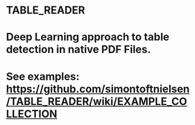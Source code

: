 # TABLE_READER

# Deep Learning approach to table detection in native PDF Files. 
# See examples: https://github.com/simontoftnielsen/TABLE_READER/wiki/EXAMPLE_COLLECTION
